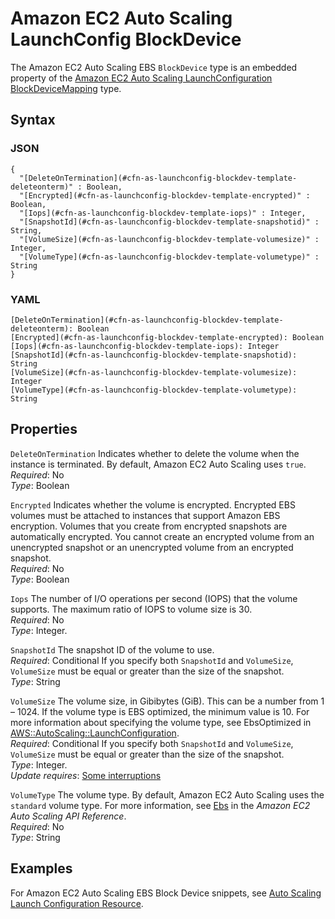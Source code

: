 # Amazon EC2 Auto Scaling LaunchConfig BlockDevice<a name="aws-properties-as-launchconfig-blockdev-template"></a>

The Amazon EC2 Auto Scaling EBS `BlockDevice` type is an embedded property of the [Amazon EC2 Auto Scaling LaunchConfiguration BlockDeviceMapping](aws-properties-as-launchconfig-blockdev-mapping.md) type\.

## Syntax<a name="w4ab1c21c10c36c18c21b5"></a>

### JSON<a name="aws-properties-as-launchconfig-blockdev-template-syntax.json"></a>

```
{
  "[DeleteOnTermination](#cfn-as-launchconfig-blockdev-template-deleteonterm)" : Boolean,
  "[Encrypted](#cfn-as-launchconfig-blockdev-template-encrypted)" : Boolean,
  "[Iops](#cfn-as-launchconfig-blockdev-template-iops)" : Integer,
  "[SnapshotId](#cfn-as-launchconfig-blockdev-template-snapshotid)" : String,
  "[VolumeSize](#cfn-as-launchconfig-blockdev-template-volumesize)" : Integer,
  "[VolumeType](#cfn-as-launchconfig-blockdev-template-volumetype)" : String
}
```

### YAML<a name="aws-properties-as-launchconfig-blockdev-template-syntax.yaml"></a>

```
[DeleteOnTermination](#cfn-as-launchconfig-blockdev-template-deleteonterm): Boolean
[Encrypted](#cfn-as-launchconfig-blockdev-template-encrypted): Boolean
[Iops](#cfn-as-launchconfig-blockdev-template-iops): Integer
[SnapshotId](#cfn-as-launchconfig-blockdev-template-snapshotid): String
[VolumeSize](#cfn-as-launchconfig-blockdev-template-volumesize): Integer
[VolumeType](#cfn-as-launchconfig-blockdev-template-volumetype): String
```

## Properties<a name="w4ab1c21c10c36c18c21b7"></a>

`DeleteOnTermination`  <a name="cfn-as-launchconfig-blockdev-template-deleteonterm"></a>
Indicates whether to delete the volume when the instance is terminated\. By default, Amazon EC2 Auto Scaling uses `true`\.  
*Required*: No  
*Type*: Boolean

`Encrypted`  <a name="cfn-as-launchconfig-blockdev-template-encrypted"></a>
Indicates whether the volume is encrypted\. Encrypted EBS volumes must be attached to instances that support Amazon EBS encryption\. Volumes that you create from encrypted snapshots are automatically encrypted\. You cannot create an encrypted volume from an unencrypted snapshot or an unencrypted volume from an encrypted snapshot\.  
*Required*: No  
*Type*: Boolean

`Iops`  <a name="cfn-as-launchconfig-blockdev-template-iops"></a>
The number of I/O operations per second \(IOPS\) that the volume supports\. The maximum ratio of IOPS to volume size is 30\.  
*Required*: No  
*Type*: Integer\.

`SnapshotId`  <a name="cfn-as-launchconfig-blockdev-template-snapshotid"></a>
The snapshot ID of the volume to use\.  
*Required*: Conditional If you specify both `SnapshotId` and `VolumeSize`, `VolumeSize` must be equal or greater than the size of the snapshot\.  
*Type*: String

`VolumeSize`  <a name="cfn-as-launchconfig-blockdev-template-volumesize"></a>
The volume size, in Gibibytes \(GiB\)\. This can be a number from 1 – 1024\. If the volume type is EBS optimized, the minimum value is 10\. For more information about specifying the volume type, see EbsOptimized in [AWS::AutoScaling::LaunchConfiguration](aws-properties-as-launchconfig.md)\.  
*Required*: Conditional If you specify both `SnapshotId` and `VolumeSize`, `VolumeSize` must be equal or greater than the size of the snapshot\.  
*Type*: Integer\.  
*Update requires*: [Some interruptions](using-cfn-updating-stacks-update-behaviors.md#update-some-interrupt)

`VolumeType`  <a name="cfn-as-launchconfig-blockdev-template-volumetype"></a>
The volume type\. By default, Amazon EC2 Auto Scaling uses the `standard` volume type\. For more information, see [Ebs](https://docs.aws.amazon.com/autoscaling/ec2/APIReference/API_Ebs.html) in the *Amazon EC2 Auto Scaling API Reference*\.  
*Required*: No  
*Type*: String

## Examples<a name="w4ab1c21c10c36c18c21b9"></a>

For Amazon EC2 Auto Scaling EBS Block Device snippets, see [Auto Scaling Launch Configuration Resource](quickref-autoscaling.md#scenario-as-launch-config)\.